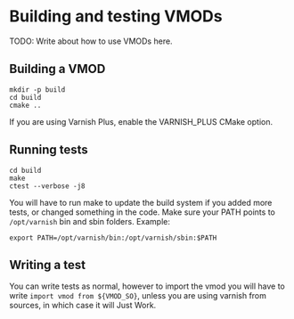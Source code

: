# Building and testing VMODs

TODO: Write about how to use VMODs here.

## Building a VMOD

```
mkdir -p build
cd build
cmake ..
```

If you are using Varnish Plus, enable the VARNISH_PLUS CMake option.

## Running tests

```
cd build
make
ctest --verbose -j8
```
You will have to run make to update the build system if you added more tests, or changed something in the code. Make sure your PATH points to `/opt/varnish` bin and sbin folders. Example:

```
export PATH=/opt/varnish/bin:/opt/varnish/sbin:$PATH
```

## Writing a test

You can write tests as normal, however to import the vmod you will have to write `import vmod from ${VMOD_SO}`, unless you are using varnish from sources, in which case it will Just Work.
